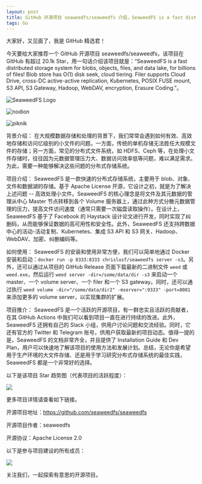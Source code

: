 ```yaml
---
layout: post
title: GitHub 开源项目 seaweedfs/seaweedfs 介绍，SeaweedFS is a fast distributed storage system for blobs, objects, files, and data lake, for billions of files! Blob store has O(1) disk seek, cloud tiering. Filer supports Cloud Drive, cross-DC active-active replication, Kubernetes, POSIX FUSE mount, S3 API, S3 Gateway, Hadoop, WebDAV, encryption, Erasure Coding.
tags: Go
---
```


大家好，又见面了，我是 GitHub 精选君！

今天要给大家推荐一个 GitHub 开源项目 seaweedfs/seaweedfs，该项目在 GitHub 有超过 20.1k Star，用一句话介绍该项目就是：“SeaweedFS is a fast distributed storage system for blobs, objects, files, and data lake, for billions of files! Blob store has O(1) disk seek, cloud tiering. Filer supports Cloud Drive, cross-DC active-active replication, Kubernetes, POSIX FUSE mount, S3 API, S3 Gateway, Hadoop, WebDAV, encryption, Erasure Coding.”。

![SeaweedFS Logo](https://raw.githubusercontent.com/seaweedfs/seaweedfs/master/note/seaweedfs.png)

![nodion](https://raw.githubusercontent.com/seaweedfs/seaweedfs/master/note/sponsor_nodion.png)

![piknik](https://raw.githubusercontent.com/seaweedfs/seaweedfs/master/note/piknik.png)





背景介绍：
在大规模数据存储和处理的背景下，我们常常会遇到如何有效、高效地存储和访问亿级别的小文件的问题。一方面，传统的单机存储无法胜任大规模文件的存储；另一方面，常见的分布式文件系统，如 HDFS、Ceph 等，在处理小文件存储时，往往因为元数据管理压力大、数据访问效率低等问题，难以满足需求。为此，需要一种能够解决这些问题的分布式存储系统。

项目介绍：
SeaweedFS 是一款快速的分布式存储系统，主要用于 blob、对象、文件和数据湖的存储。基于 Apache License 开源，它设计之初，就是为了解决上述问题 -- 高效处理小文件。SeaweedFS 的核心理念是将文件及其元数据的管理从中心 Master 节点转移到各个 Volume 服务器上，通过此种方式分散元数据管理的压力，提高文件访问速度（通常只需要一次磁盘读取操作）。在设计上，SeaweedFS 基于了 Facebook 的 Haystack 设计论文进行开发，同时实现了纠删码，从而能够保证数据的高可用性和安全性。此外，SeaweedFS 还支持跨数据中心的活动-活动复制、Kubernetes、集成 S3 API 和 S3 网关、Hadoop、WebDAV、加密、纠删编码等。

如何使用：
SeaweedFS 的安装和使用非常方便，我们可以简单地通过 Docker 安装和启动：`docker run -p 8333:8333 chrislusf/seaweedfs server -s3`。另外，还可以通过从项目的 GitHub Release 页面下载最新的二进制文件 `weed` 或 `weed.exe`，然后运行 `weed server -dir=/some/data/dir -s3` 来启动一个 master、一个 volume server、一个 filer 和一个 S3 gateway。同时，还可以通过执行 `weed volume -dir="/some/data/dir2" -mserver=":9333" -port=8081` 来添加更多的 volume server，以实现集群的扩展。

项目推介：
SeaweedFS 是一个活跃的开源项目，有一群忠实且活跃的贡献者，在其 GitHub Actions 中我们可以看到项目一直在进行持续的改进。此外，SeaweedFS 还拥有自己的 Slack 小组，供用户讨论问题和交流经验。同时，它还有官方的 Twitter 和 Telegram 账号，供用户获取最新的项目动态。值得一提的是，SeaweedFS 的文档非常齐全，并且提供了 Installation Guide 和 Dev Plan，用户可以快速地了解该项目的使用方法和发展计划。总结，无论你是希望用于生产环境的大文件存储、还是用于学习研究分布式存储系统的最佳实践，SeaweedFS 都是一个非常好的选择。


以下是该项目 Star 趋势图（代表项目的活跃程度）：

![](https://api.star-history.com/svg?repos=seaweedfs/seaweedfs&type=Timeline)

更多项目详情请查看如下链接。

开源项目地址：https://github.com/seaweedfs/seaweedfs 

开源项目作者：seaweedfs

开源协议：Apache License 2.0

以下是参与项目建设的所有成员：

![](https://contrib.rocks/image?repo=seaweedfs/seaweedfs)

关注我们，一起探索有意思的开源项目。


